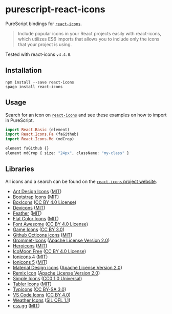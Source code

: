 # purescript-react-icons

PureScript bindings for [`react-icons`](https://react-icons.github.io/react-icons).

> Include popular icons in your React projects easily with react-icons, which utilizes ES6 imports that allows you to include only the icons that your project is using.

Tested with react-icons `v4.4.0`.

## Installation

```shell
npm install --save react-icons
spago install react-icons
```

## Usage

Search for an icon on [`react-icons`](https://react-icons.github.io/react-icons)
and see these examples on how to import in PureScript.

```purescript
import React.Basic (element)
import React.Icons.Fa (faGithub)
import React.Icons.Md (mdCrop)

element faGithub {}
element mdCrop { size: "24px", className: "my-class" }
```

## Libraries

All icons and a search can be found on the [`react-icons` project website](https://react-icons.github.io/react-icons).

- [Ant Design Icons](https://github.com/ant-design/ant-design-icons) ([MIT](https://opensource.org/licenses/MIT))
- [Bootstrap Icons](https://github.com/twbs/icons) ([MIT](https://opensource.org/licenses/MIT))
- [BoxIcons](https://github.com/atisawd/boxicons) ([CC BY 4.0 License](https://creativecommons.org/licenses/by/4.0))
- [Devicons](https://vorillaz.github.io/devicons) ([MIT](https://opensource.org/licenses/MIT))
- [Feather](https://feathericons.com) ([MIT](https://github.com/feathericons/feather/blob/master/LICENSE))
- [Flat Color Icons](https://github.com/icons8/flat-color-icons) ([MIT](https://opensource.org/licenses/MIT))
- [Font Awesome](https://fontawesome.com) ([CC BY 4.0 License](https://creativecommons.org/licenses/by/4.0))
- [Game Icons](https://game-icons.net) ([CC BY 3.0](https://creativecommons.org/licenses/by/3.0))
- [Github Octicons icons](https://octicons.github.com) ([MIT](https://github.com/primer/octicons/blob/master/LICENSE))
- [Grommet-Icons](https://github.com/grommet/grommet-icons) ([Apache License Version 2.0](http://www.apache.org/licenses))
- [Heroicons](https://github.com/tailwindlabs/heroicons) ([MIT](https://opensource.org/licenses/MIT))
- [IcoMoon Free](https://github.com/Keyamoon/IcoMoon-Free) ([CC BY 4.0 License](https://creativecommons.org/licenses/by/4.0))
- [Ionicons 4](https://ionicons.com) ([MIT](https://github.com/ionic-team/ionicons/blob/master/LICENSE))
- [Ionicons 5](https://ionicons.com) ([MIT](https://github.com/ionic-team/ionicons/blob/master/LICENSE))
- [Material Design icons](http://google.github.io/material-design-icons) ([Apache License Version 2.0](https://github.com/google/material-design-icons/blob/master/LICENSE))
- [Remix Icon](https://github.com/Remix-Design/RemixIcon) ([Apache License Version 2.0](http://www.apache.org/licenses))
- [Simple Icons](https://simpleicons.org) ([CC0 1.0 Universal](https://creativecommons.org/publicdomain/zero/1.0))
- [Tabler Icons](https://github.com/tabler/tabler-icons) ([MIT](https://opensource.org/licenses/MIT))
- [Typicons](http://s-ings.com/typicons) ([CC BY-SA 3.0](https://creativecommons.org/licenses/by-sa/3.0))
- [VS Code Icons](https://github.com/microsoft/vscode-codicons) ([CC BY 4.0](https://creativecommons.org/licenses/by/4.0))
- [Weather Icons](https://erikflowers.github.io/weather-icons) ([SIL OFL 1.1](http://scripts.sil.org/OFL))
- [css.gg](https://github.com/astrit/css.gg) ([MIT](https://opensource.org/licenses/MIT))
